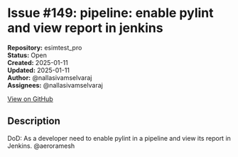 # Issue #149: pipeline: enable pylint and view report in jenkins

**Repository:** esimtest_pro  
**Status:** Open  
**Created:** 2025-01-11  
**Updated:** 2025-01-11  
**Author:** @nallasivamselvaraj  
**Assignees:** @nallasivamselvaraj  

[View on GitHub](https://github.com/Simtestlab/esimtest_pro/issues/149)

## Description

DoD: As a developer need to enable pylint in a pipeline and view its report in Jenkins.
@aeroramesh 